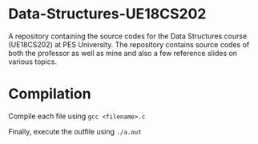 # Data-Structures-UE18CS202
A repository containing the source codes for the Data Structures course (UE18CS202) at PES University. The repository contains source codes of both the professor as well as mine and also a few reference slides on various topics.

# Compilation
Compile each file using ```gcc <filename>.c```

Finally, execute the outfile using ```./a.out```
